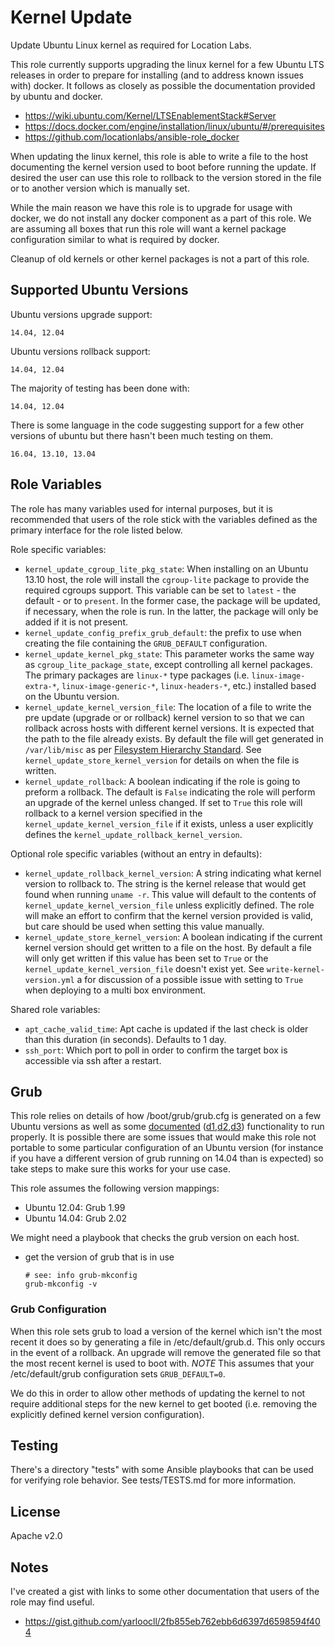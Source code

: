 Kernel Update
=============

Update Ubuntu Linux kernel as required for Location Labs.

This role currently supports upgrading the linux kernel for a few Ubuntu LTS
releases in order to prepare for installing (and to address known issues
with) docker. It follows as closely as possible the documentation provided
by ubuntu and docker.

  * https://wiki.ubuntu.com/Kernel/LTSEnablementStack#Server
  * https://docs.docker.com/engine/installation/linux/ubuntu/#/prerequisites
  * https://github.com/locationlabs/ansible-role_docker

When updating the linux kernel, this role is able to write a file to the
host documenting the kernel version used to boot before running the update.
If desired the user can use this role to rollback to the version stored in
the file or to another version which is manually set.

While the main reason we have this role is to upgrade for usage with
docker, we do not install any docker component as a part of this role. We
are assuming all boxes that run this role will want a kernel package
configuration similar to what is required by docker.

Cleanup of old kernels or other kernel packages is not a part of this role.

Supported Ubuntu Versions
-------------------------

Ubuntu versions upgrade support:

    14.04, 12.04

Ubuntu versions rollback support:

    14.04, 12.04

The majority of testing has been done with:

    14.04, 12.04

There is some language in the code suggesting support for a few other versions
of ubuntu but there hasn't been much testing on them.

    16.04, 13.10, 13.04


Role Variables
--------------

The role has many variables used for internal purposes, but it is recommended that users of
the role stick with the variables defined as the primary interface for the role listed below.

Role specific variables:

  - `kernel_update_cgroup_lite_pkg_state`: When installing on an Ubuntu 13.10 host, the role
    will install the `cgroup-lite` package to provide the required cgroups support. This variable
    can be set to `latest` - the default - or to `present`. In the former case, the package will
    be updated, if necessary, when the role is run. In the latter, the package will only be added
    if it is not present.
  - `kernel_update_config_prefix_grub_default`: the prefix to use when creating the file containing
    the `GRUB_DEFAULT` configuration.
  - `kernel_update_kernel_pkg_state`: This parameter works the same way as `cgroup_lite_package_state`,
    except controlling all kernel packages. The primary packages are `linux-*` type packages
    (i.e. `linux-image-extra-*`, `linux-image-generic-*`, `linux-headers-*`, etc.) installed based
    on the Ubuntu version.
  - `kernel_update_kernel_version_file`: The location of a file to write the pre update (upgrade or
    or rollback) kernel version to so that we can rollback across hosts with different kernel versions.
    It is expected that the path to the file already exists. By default the file will get generated in
    `/var/lib/misc` as per [Filesystem Hierarchy Standard][3]. See `kernel_update_store_kernel_version`
    for details on when the file is written.
  - `kernel_update_rollback`: A boolean indicating if the role is going to preform a rollback.
    The default is `False` indicating the role will perform an upgrade of the kernel unless changed.
    If set to `True` this role will rollback to a kernel version specified in the
    `kernel_update_kernel_version_file` if it exists, unless a user explicitly defines the
    `kernel_update_rollback_kernel_version`.

Optional role specific variables (without an entry in defaults):

  - `kernel_update_rollback_kernel_version`: A string indicating what kernel version to rollback to.
    The string is the kernel release that would get found when running `uname -r`. This value will
    default to the contents of `kernel_update_kernel_version_file` unless explicitly defined. The
    role will make an effort to confirm that the kernel version provided is valid, but care should
    be used when setting this value manually.
  - `kernel_update_store_kernel_version`: A boolean indicating if the current kernel version should
    get written to a file on the host. By default a file will only get written if this value has been
    set to `True` or the `kernel_update_kernel_version_file` doesn't exist yet.
    See `write-kernel-version.yml` a for discussion of a possible issue with setting to `True` when
    deploying to a multi box environment.

Shared role variables:

  - `apt_cache_valid_time`: Apt cache is updated if the last check is older than
    this duration (in seconds). Defaults to 1 day.
  - `ssh_port`: Which port to poll in order to confirm the target box is accessible via ssh
    after a restart.


Grub
----

This role relies on details of how /boot/grub/grub.cfg is generated on a few Ubuntu versions
as well as some [documented][4] ([d1][5],[d2][6],[d3][7]) functionality to run properly. It
is possible there are some issues that would make this role not portable to some particular
configuration of an Ubuntu version (for instance if you have a different version of grub running
on 14.04 than is expected) so take steps to make sure this works for your use case.

This role assumes the following version mappings:

  - Ubuntu 12.04: Grub 1.99
  - Ubuntu 14.04: Grub 2.02

We might need a playbook that checks the grub version on each host.

  - get the version of grub that is in use

        # see: info grub-mkconfig
        grub-mkconfig -v

### Grub Configuration

When this role sets grub to load a version of the kernel which isn't the most recent it
does so by generating a file in /etc/default/grub.d. This only occurs in the event of a
rollback. An upgrade will remove the generated file so that the most recent kernel is
used to boot with. *NOTE* This assumes that your /etc/default/grub configuration sets
`GRUB_DEFAULT=0`.

We do this in order to allow other methods of updating the kernel to not require
additional steps for the new kernel to get booted (i.e. removing the explicitly
defined kernel version configuration).

Testing
-------

There's a directory "tests" with some Ansible playbooks that can be used for verifying role
behavior. See tests/TESTS.md for more information.

License
-------

Apache v2.0

Notes
-----

I've created a gist with links to some other documentation that users of the role may find useful.

  * https://gist.github.com/yarloocll/2fb855eb762ebb6d6397d6598594f404

[//]: # "Links"

[1]: https://wiki.ubuntu.com/Kernel/LTSEnablementStack#Server
[2]: https://docs.docker.com/engine/installation/linux/ubuntulinux/#/prerequisites-by-ubuntu-version
[3]: https://refspecs.linuxfoundation.org/FHS_3.0/fhs-3.0.html#varlibVariableStateInformation
[4]: https://help.ubuntu.com/community/Grub2
[5]: https://help.ubuntu.com/community/Grub2/Submenus#Submenu_Display
[6]: https://www.gnu.org/software/grub/grub-documentation.html
[7]: https://www.gnu.org/software/grub/manual/html_node/Simple-configuration.html